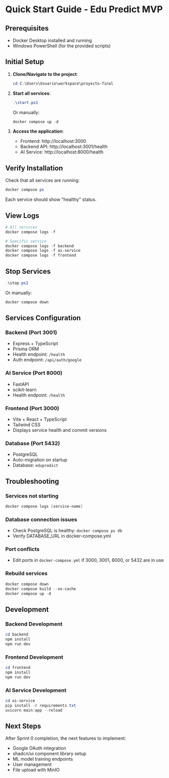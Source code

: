 # Quick Start Guide - Edu Predict MVP

## Prerequisites

- Docker Desktop installed and running
- Windows PowerShell (for the provided scripts)

## Initial Setup

1. **Clone/Navigate to the project**:
   ```powershell
   cd C:\Users\Usuario\workspace\proyecto-final
   ```

2. **Start all services**:
   ```powershell
   .\start.ps1
   ```
   
   Or manually:
   ```powershell
   docker compose up -d
   ```

3. **Access the application**:
   - Frontend: http://localhost:3000
   - Backend API: http://localhost:3001/health
   - AI Service: http://localhost:8000/health

## Verify Installation

Check that all services are running:

```powershell
docker compose ps
```

Each service should show "healthy" status.

## View Logs

```powershell
# All services
docker compose logs -f

# Specific service
docker compose logs -f backend
docker compose logs -f ai-service
docker compose logs -f frontend
```

## Stop Services

```powershell
.\stop.ps1
```

Or manually:
```powershell
docker compose down
```

## Services Configuration

### Backend (Port 3001)
- Express + TypeScript
- Prisma ORM
- Health endpoint: `/health`
- Auth endpoint: `/api/auth/google`

### AI Service (Port 8000)
- FastAPI
- scikit-learn
- Health endpoint: `/health`

### Frontend (Port 3000)
- Vite + React + TypeScript
- Tailwind CSS
- Displays service health and commit versions

### Database (Port 5432)
- PostgreSQL
- Auto-migration on startup
- Database: `edupredict`

## Troubleshooting

### Services not starting
```powershell
docker compose logs [service-name]
```

### Database connection issues
- Check PostgreSQL is healthy: `docker compose ps db`
- Verify DATABASE_URL in docker-compose.yml

### Port conflicts
- Edit ports in `docker-compose.yml` if 3000, 3001, 8000, or 5432 are in use

### Rebuild services
```powershell
docker compose down
docker compose build --no-cache
docker compose up -d
```

## Development

### Backend Development

```powershell
cd backend
npm install
npm run dev
```

### Frontend Development

```powershell
cd frontend
npm install
npm run dev
```

### AI Service Development

```powershell
cd ai-service
pip install -r requirements.txt
uvicorn main:app --reload
```

## Next Steps

After Sprint 0 completion, the next features to implement:
- Google OAuth integration
- shadcn/ui component library setup
- ML model training endpoints
- User management
- File upload with MinIO

